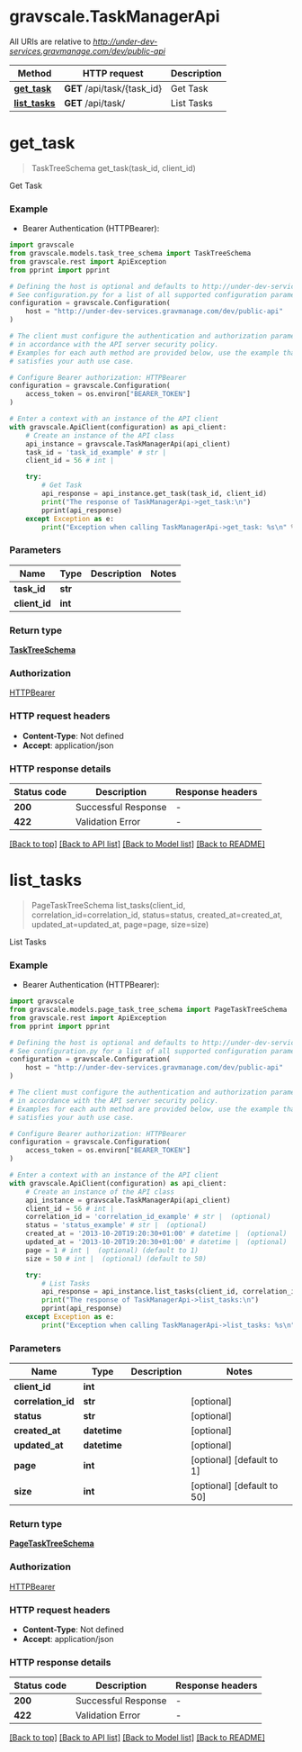 # gravscale.TaskManagerApi

All URIs are relative to *http://under-dev-services.gravmanage.com/dev/public-api*

Method | HTTP request | Description
------------- | ------------- | -------------
[**get_task**](TaskManagerApi.md#get_task) | **GET** /api/task/{task_id} | Get Task
[**list_tasks**](TaskManagerApi.md#list_tasks) | **GET** /api/task/ | List Tasks


# **get_task**
> TaskTreeSchema get_task(task_id, client_id)

Get Task

### Example

* Bearer Authentication (HTTPBearer):

```python
import gravscale
from gravscale.models.task_tree_schema import TaskTreeSchema
from gravscale.rest import ApiException
from pprint import pprint

# Defining the host is optional and defaults to http://under-dev-services.gravmanage.com/dev/public-api
# See configuration.py for a list of all supported configuration parameters.
configuration = gravscale.Configuration(
    host = "http://under-dev-services.gravmanage.com/dev/public-api"
)

# The client must configure the authentication and authorization parameters
# in accordance with the API server security policy.
# Examples for each auth method are provided below, use the example that
# satisfies your auth use case.

# Configure Bearer authorization: HTTPBearer
configuration = gravscale.Configuration(
    access_token = os.environ["BEARER_TOKEN"]
)

# Enter a context with an instance of the API client
with gravscale.ApiClient(configuration) as api_client:
    # Create an instance of the API class
    api_instance = gravscale.TaskManagerApi(api_client)
    task_id = 'task_id_example' # str | 
    client_id = 56 # int | 

    try:
        # Get Task
        api_response = api_instance.get_task(task_id, client_id)
        print("The response of TaskManagerApi->get_task:\n")
        pprint(api_response)
    except Exception as e:
        print("Exception when calling TaskManagerApi->get_task: %s\n" % e)
```



### Parameters


Name | Type | Description  | Notes
------------- | ------------- | ------------- | -------------
 **task_id** | **str**|  | 
 **client_id** | **int**|  | 

### Return type

[**TaskTreeSchema**](TaskTreeSchema.md)

### Authorization

[HTTPBearer](../README.md#HTTPBearer)

### HTTP request headers

 - **Content-Type**: Not defined
 - **Accept**: application/json

### HTTP response details

| Status code | Description | Response headers |
|-------------|-------------|------------------|
**200** | Successful Response |  -  |
**422** | Validation Error |  -  |

[[Back to top]](#) [[Back to API list]](../README.md#documentation-for-api-endpoints) [[Back to Model list]](../README.md#documentation-for-models) [[Back to README]](../README.md)

# **list_tasks**
> PageTaskTreeSchema list_tasks(client_id, correlation_id=correlation_id, status=status, created_at=created_at, updated_at=updated_at, page=page, size=size)

List Tasks

### Example

* Bearer Authentication (HTTPBearer):

```python
import gravscale
from gravscale.models.page_task_tree_schema import PageTaskTreeSchema
from gravscale.rest import ApiException
from pprint import pprint

# Defining the host is optional and defaults to http://under-dev-services.gravmanage.com/dev/public-api
# See configuration.py for a list of all supported configuration parameters.
configuration = gravscale.Configuration(
    host = "http://under-dev-services.gravmanage.com/dev/public-api"
)

# The client must configure the authentication and authorization parameters
# in accordance with the API server security policy.
# Examples for each auth method are provided below, use the example that
# satisfies your auth use case.

# Configure Bearer authorization: HTTPBearer
configuration = gravscale.Configuration(
    access_token = os.environ["BEARER_TOKEN"]
)

# Enter a context with an instance of the API client
with gravscale.ApiClient(configuration) as api_client:
    # Create an instance of the API class
    api_instance = gravscale.TaskManagerApi(api_client)
    client_id = 56 # int | 
    correlation_id = 'correlation_id_example' # str |  (optional)
    status = 'status_example' # str |  (optional)
    created_at = '2013-10-20T19:20:30+01:00' # datetime |  (optional)
    updated_at = '2013-10-20T19:20:30+01:00' # datetime |  (optional)
    page = 1 # int |  (optional) (default to 1)
    size = 50 # int |  (optional) (default to 50)

    try:
        # List Tasks
        api_response = api_instance.list_tasks(client_id, correlation_id=correlation_id, status=status, created_at=created_at, updated_at=updated_at, page=page, size=size)
        print("The response of TaskManagerApi->list_tasks:\n")
        pprint(api_response)
    except Exception as e:
        print("Exception when calling TaskManagerApi->list_tasks: %s\n" % e)
```



### Parameters


Name | Type | Description  | Notes
------------- | ------------- | ------------- | -------------
 **client_id** | **int**|  | 
 **correlation_id** | **str**|  | [optional] 
 **status** | **str**|  | [optional] 
 **created_at** | **datetime**|  | [optional] 
 **updated_at** | **datetime**|  | [optional] 
 **page** | **int**|  | [optional] [default to 1]
 **size** | **int**|  | [optional] [default to 50]

### Return type

[**PageTaskTreeSchema**](PageTaskTreeSchema.md)

### Authorization

[HTTPBearer](../README.md#HTTPBearer)

### HTTP request headers

 - **Content-Type**: Not defined
 - **Accept**: application/json

### HTTP response details

| Status code | Description | Response headers |
|-------------|-------------|------------------|
**200** | Successful Response |  -  |
**422** | Validation Error |  -  |

[[Back to top]](#) [[Back to API list]](../README.md#documentation-for-api-endpoints) [[Back to Model list]](../README.md#documentation-for-models) [[Back to README]](../README.md)

